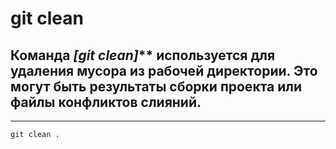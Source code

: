 # git clean 
## Команда *[git clean]*** используется для удаления мусора из рабочей директории. Это могут быть результаты сборки проекта или файлы конфликтов слияний.
---
`git clean .`  